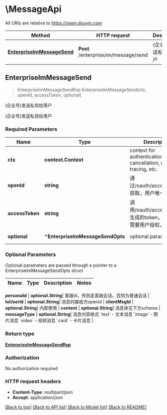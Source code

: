 # \MessageApi

All URIs are relative to *https://open.douyin.com*

Method | HTTP request | Description
------------- | ------------- | -------------
[**EnterpriseImMessageSend**](MessageApi.md#EnterpriseImMessageSend) | **Post** /enterprise/im/message/send | (企业号)发送私信给用户



## EnterpriseImMessageSend

> EnterpriseImMessageSendRsp EnterpriseImMessageSend(ctx, openId, accessToken, optional)

(企业号)发送私信给用户

(企业号)发送私信给用户

### Required Parameters


Name | Type | Description  | Notes
------------- | ------------- | ------------- | -------------
**ctx** | **context.Context** | context for authentication, logging, cancellation, deadlines, tracing, etc.
**openId** | **string**| 通过/oauth/access_token/获取，用户唯一标志 | 
**accessToken** | **string**| 调用/oauth/access_token/生成的token，此token需要用户授权。 | 
 **optional** | ***EnterpriseImMessageSendOpts** | optional parameters | nil if no parameters

### Optional Parameters

Optional parameters are passed through a pointer to a EnterpriseImMessageSendOpts struct


Name | Type | Description  | Notes
------------- | ------------- | ------------- | -------------


 **personaId** | **optional.String**| 客服id，传则走客服会话，否则为普通会话 | 
 **toUserId** | **optional.String**| 消息的接收方openid | 
 **clientMsgId** | **optional.String**| 内部使用 | 
 **content** | **optional.String**| 消息体见下方schema | 
 **messageType** | **optional.String**| 消息内容格式 &#x60;text&#x60; - 文本消息 &#x60;image&#x60; - 图片消息 &#x60;video&#x60; - 视频消息 &#x60;card&#x60; - 卡片消息 | 

### Return type

[**EnterpriseImMessageSendRsp**](EnterpriseImMessageSendRsp.md)

### Authorization

No authorization required

### HTTP request headers

- **Content-Type**: multipart/json
- **Accept**: application/json

[[Back to top]](#) [[Back to API list]](../README.md#documentation-for-api-endpoints)
[[Back to Model list]](../README.md#documentation-for-models)
[[Back to README]](../README.md)

